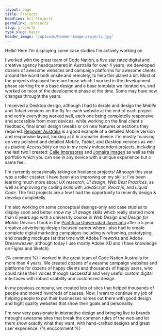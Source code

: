 ```yaml
---
layout: page
title: Projects
headline: All Projects
permalink: /projects
slug: projects
type_slug: basic
header_image: "/uploads/header-image-projects.jpg"
---
```


Hello! Here I'm displaying some case studies I'm actively working on.

I worked with the great team of <a class="text-rosybrown" href="https://www.codenation.com/" target="_blank">Code Nation</a>, a five star rated digital and creative agency headquartered in Australia for over 4 years; we developed dozens of awesome websites and campaign platforms for awesome clients around the world both onsite and remotely, to help this planet a bit. Most of the projects displayed here are those which I worked in the development phase starting from a base design and a base template we iterated on, and worked on most of the development phase at the time. Some may have new changes throught the years.

<!--I never really received <em class="font-ultra-light text-italic">Mobile</em> or <em class="font-ultra-light text-italic">Tablet</em> version designs, so I had to iterate and design this versions on the fly-->
I received a Desktop design, although<!--never really received--> I had to iterate and design the <em class="font-ultra-light text-italic">Mobile</em> and <em class="font-ultra-light text-italic">Tablet</em> versions on the fly for each website at the end of each project and verify everything worked well, each one being completelly responsive and accessible from most devices<!--for any type of device-->, while working on the final client's feedback, final small design tweaks or on new features or sections they required. <a class="text-rosybrown" href="http://repoweraustralia.org.au/" target="_blank">Repower Australia</a> is a good example of a detailed Mobile version and responsive layout, looking at it in a smaller device. I'm mostly focusing on very polished and detailed <em class="font-ultra-light text-italic">Mobile</em>, <em class="font-ultra-light text-italic">Tablet</em>, and <em class="font-ultra-light text-italic">Desktop</em> versions as well as placing <em class="font-ultra-light text-italic">Accessibility</em> on top in my newly independent projects, including the last two I created: <a class="text-rosybrown" href="https://jomairaimagen.com/" target="_blank">Calle Impresores</a> and <a class="text-rosybrown" href="https://calle-impresores.netlify.app/" target="_blank">Jomaira Imagen</a> as well as this portfolio which you can see in any device with a unique experience but a same feel.

I'm currently occasionally taking on freelance projects! Although this year was a roller coaster. I have been also improving on my skills: I've been learning much more about <em class="font-ultra-light text-italic">UX research</em>, <em class="font-ultra-light text-italic">UI design</em>, <em class="font-ultra-light text-italic">Web Best Practices</em>, as well as improving my coding skills with <em class="font-ultra-light text-italic">JavaScript</em>, <em class="font-ultra-light text-italic">React.js</em>, and <em class="font-ultra-light text-italic">Liquid Code</em>. The first projects are a few I had the opportunity to recently design & develop completelly.

I'm also working on some conceptual desings-only and case studies to display soon and better show my <em class="font-ultra-light text-italic">UI design</em> skills which really started more than 6 years ago with a university course in <em class="font-ultra-light text-italic">Web Design and Design for Mobile Devices</em> I took in the <a class="text-rosybrown" href="https://www.javeriana.edu.co/home" target="blank">Pontificia&nbsp;Universidad&nbsp;Javeriana</a> after a 5 year creative advertising-design focused career where I also had to create complete digital marketing campaigns including wireframing, prototyping, and creating mockups (at that time with Adobe Fireworks and Adobe Dreamweaver,<!--<img src="/uploads/smile-face.png" style="height:15px">--> although today I use mostly Adobe XD and I have knowledge on Figma and Sketch).<!--<img src="/uploads/heart.webp" style="height:15px">-->

{% comment %}
I worked in the great team of Code Nation Australia for more than 4 years. We created dozens of awesome campaign websites and platforms for dozens of happy clients and thousands of happy users, who could raise their voices through successful and very useful custom digital interfaces with robust usability and customized design.<!--Same from LinkedIn experience-->

In my previous company, we created lots of sites that helped thousands of people and moved hundreds of causes. Now, I want to continue my job of helping people to put their businesses names out there with good design and hight quality websites that show their goals and personality.

I'm now very passionate in interactive design and bringing live to brands throught awesome sites that break the common rules of the web and let them show exactly what they want, with hand-crafted designs and great user experience.<!--Description I had written couple months ago from launch, I like-->
{% endcomment %}